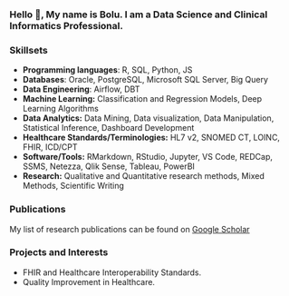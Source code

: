 ### Hello 👋, My name is Bolu. I am a Data Science and Clinical Informatics Professional.

### Skillsets
*	**Programming languages**: R, SQL, Python, JS
* **Databases**: Oracle, PostgreSQL, Microsoft SQL Server, Big Query
*	**Data Engineering**: Airflow, DBT
*	**Machine Learning:** Classification and Regression Models, Deep Learning Algorithms
*	**Data Analytics:** Data Mining, Data visualization, Data Manipulation, Statistical Inference, Dashboard Development
*	**Healthcare Standards/Terminologies:** HL7 v2, SNOMED CT, LOINC, FHIR, ICD/CPT
*	**Software/Tools:** RMarkdown, RStudio, Jupyter, VS Code, REDCap, SSMS, Netezza, Qlik Sense, Tableau, PowerBI
*	**Research:** Qualitative and Quantitative research methods, Mixed Methods, Scientific Writing

### Publications
My list of research publications can be found on [Google Scholar](https://scholar.google.com/citations?hl=en&user=ncwhL9cAAAAJ)

### Projects and Interests
- FHIR and Healthcare Interoperability Standards.
- Quality Improvement in Healthcare.
